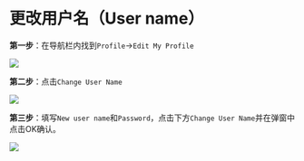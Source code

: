 # 更改用户名（User name）

**第一步**：在导航栏内找到`Profile`→`Edit My Profile`

![](https://cdn.jsdelivr.net/gh/acidandsalt/ohsnap/site\_1/j1.jpg)

**第二步**：点击`Change User Name`

![](https://cdn.jsdelivr.net/gh/acidandsalt/ohsnap/site\_1/Screenshot\_20230309\_192739.jpg)

**第三步**：填写`New user name`和`Password`，点击下方`Change User Name`并在弹窗中点击OK确认。

![](https://cdn.jsdelivr.net/gh/acidandsalt/ohsnap/site\_1/MTXX\_MH20230309\_193359021.jpg)
